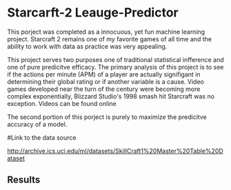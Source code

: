 # Starcarft-2 Leauge-Predictor

This porject was completed as a innocuous, yet fun machine learning project. Starcraft 2 remains one of my favorite games of all time and the ability to work with data as practice was very appealing. 

This project serves two purposes one of traditional statistical infference and one of pure predicitve efficacy. The primary analysis of this project is to see if the actions per minute (APM) of a player are actually signifigant in determining their global rating or if another variable is a cause. Video games developed near the turn of the century were becoming more complex exponentially, Blizzard Studio's 1998 smash hit Starcraft was no exception. Videos can be found online 

The second portion of this porject is purely to maximize the predicitve accuracy of a model. 

#Link to the data source

http://archive.ics.uci.edu/ml/datasets/SkillCraft1%20Master%20Table%20Dataset


## Results




